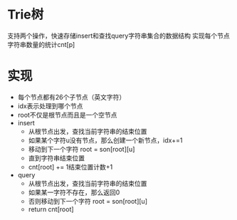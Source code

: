 # Trie树

支持两个操作，快速存储insert和查找query字符串集合的数据结构
实现每个节点字符串数量的统计cnt[p]

# 实现

- 每个节点都有26个子节点（英文字符）
- idx表示处理到哪个节点
- root不仅是根节点而且是一个空节点
- insert
  - 从根节点出发，查找当前字符串的结束位置
  - 如果某个字符u没有节点，那么创建一个新节点，idx+=1
  - 移动到下一个字符 root = son[root][u]
  - 直到字符串结束位置
  - cnt[root] += 1结束位置计数+1
- query
  - 从根节点出发，查找当前字符串的结束位置
  - 如果某一字符不存在，那么返回0
  - 否则移动到下一个字符 root = son[root][u]
  - return cnt[root]

